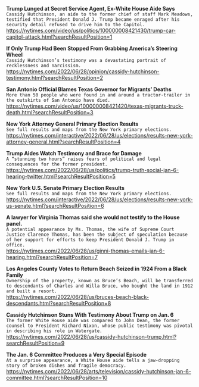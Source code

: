 **Trump Lunged at Secret Service Agent, Ex-White House Aide Says**\
`Cassidy Hutchinson, an aide to the former chief of staff Mark Meadows, testified that President Donald J. Trump became enraged after his security detail refused to drive him to the Capitol.`\
https://nytimes.com/video/us/politics/100000008421430/trump-car-capitol-attack.html?searchResultPosition=1

**If Only Trump Had Been Stopped From Grabbing America’s Steering Wheel**\
`Cassidy Hutchinson’s testimony was a devastating portrait of recklessness and narcissism.`\
https://nytimes.com/2022/06/28/opinion/cassidy-hutchinson-testimony.html?searchResultPosition=2

**San Antonio Official Blames Texas Governor for Migrants’ Deaths**\
`More than 50 people who were found in and around a tractor-trailer in the outskirts of San Antonio have died.`\
https://nytimes.com/video/us/100000008421420/texas-migrants-truck-death.html?searchResultPosition=3

**New York Attorney General Primary Election Results**\
`See full results and maps from the New York primary elections.`\
https://nytimes.com/interactive/2022/06/28/us/elections/results-new-york-attorney-general.html?searchResultPosition=4

**Trump Aides Watch Testimony and Brace for Damage**\
`A “stunning two hours” raises fears of political and legal consequences for the former president.`\
https://nytimes.com/2022/06/28/us/politics/trump-truth-social-jan-6-hearing-twitter.html?searchResultPosition=5

**New York U.S. Senate Primary Election Results**\
`See full results and maps from the New York primary elections.`\
https://nytimes.com/interactive/2022/06/28/us/elections/results-new-york-us-senate.html?searchResultPosition=6

**A lawyer for Virginia Thomas said she would not testify to the House panel.**\
`A potential appearance by Ms. Thomas, the wife of Supreme Court Justice Clarence Thomas, has been the subject of speculation because of her support for efforts to keep President Donald J. Trump in office.`\
https://nytimes.com/2022/06/28/us/ginni-thomas-emails-jan-6-hearing.html?searchResultPosition=7

**Los Angeles County Votes to Return Beach Seized in 1924 From a Black Family**\
`Ownership of the property, known as Bruce’s Beach, will be transferred to descendants of Charles and Willa Bruce, who bought the land in 1912 and built a resort.`\
https://nytimes.com/2022/06/28/us/bruces-beach-black-descendants.html?searchResultPosition=8

**Cassidy Hutchinson Stuns With Testimony About Trump on Jan. 6**\
`The former White House aide was compared to John Dean, the former counsel to President Richard Nixon, whose public testimony was pivotal in describing his role in Watergate.`\
https://nytimes.com/2022/06/28/us/cassidy-hutchinson-trump.html?searchResultPosition=9

**The Jan. 6 Committee Produces a Very Special Episode**\
`At a surprise appearance, a White House aide tells a jaw-dropping story of broken dishes and fragile democracy.`\
https://nytimes.com/2022/06/28/arts/television/cassidy-hutchinson-jan-6-committee.html?searchResultPosition=10

